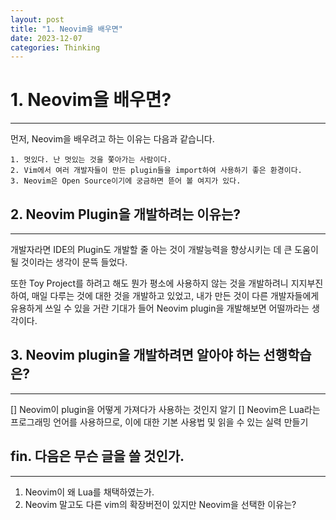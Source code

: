 ```yaml
---
layout: post
title: "1. Neovim을 배우면"
date: 2023-12-07
categories: Thinking
---
```


# 1. Neovim을 배우면?
---
먼저, Neovim을 배우려고 하는 이유는 다음과 같습니다.
 
    1. 멋있다. 난 멋있는 것을 쫓아가는 사람이다.
    2. Vim에서 여러 개발자들이 만든 plugin들을 import하여 사용하기 좋은 환경이다. 
    3. Neovim은 Open Source이기에 궁금하면 뜯어 볼 여지가 있다.
 
 
## 2. Neovim Plugin을 개발하려는 이유는?
---
개발자라면 IDE의 Plugin도 개발할 줄 아는 것이 개발능력을 향상시키는 데 큰 도움이 될 것이라는 생각이 문뜩 들었다.
 
또한 Toy Project를 하려고 해도 뭔가 평소에 사용하지 않는 것을 개발하려니 지지부진하여, 매일 다루는 것에 대한 것을 개발하고 있었고, 내가 만든 것이 다른 개발자들에게 유용하게 쓰일 수 있을 거란 기대가 들어 Neovim plugin을 개발해보면 어떨까라는 생각이다.
 
 
## 3. Neovim plugin을 개발하려면 알아야 하는 선행학습은?
---
[] Neovim이 plugin을 어떻게 가져다가 사용하는 것인지 알기
[] Neovim은 Lua라는 프로그래밍 언어를 사용하므로, 이에 대한 기본 사용법 및 읽을 수 있는 실력 만들기
 
 
## fin. 다음은 무슨 글을 쓸 것인가.
---
1. Neovim이 왜 Lua를 채택하였는가.
2. Neovim 말고도 다른 vim의 확장버전이 있지만 Neovim을 선택한 이유는?
